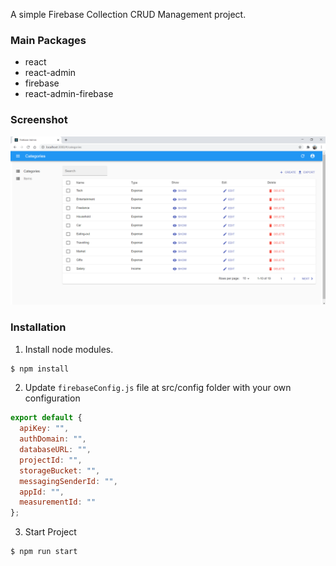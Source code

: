 A simple Firebase Collection CRUD Management project.

### Main Packages
- react
- react-admin
- firebase
- react-admin-firebase

### Screenshot
![](screenshot.png)

### Installation

1. Install node modules.
```bash
$ npm install
```
2. Update `firebaseConfig.js` file at src/config folder with your own configuration
```js
export default {
  apiKey: "",
  authDomain: "",
  databaseURL: "",
  projectId: "",
  storageBucket: "",
  messagingSenderId: "",
  appId: "",
  measurementId: ""
};
```
3. Start Project
```bash
$ npm run start
```

